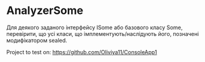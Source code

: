 # AnalyzerSome
Для деякого заданого інтерфейсу ISome або базового класу Some, перевірити, що усі класи, 
що імплементують/наслідують його, позначені модифікатором sealed.

Project to test on:
https://github.com/Oliviya11/ConsoleApp1
